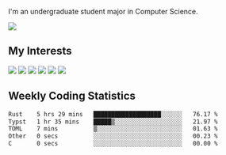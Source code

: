 I'm an undergraduate student major in Computer Science.

![](https://github-readme-stats.vercel.app/api?username=littzhch&theme=radical)

## My Interests

![](https://img.shields.io/badge/Python-3776AB?style=flat&labelColor=FFD43B&logoColor=3776AB&logo=python)
![](https://img.shields.io/badge/C-00599C?style=flat&labelColor=01427d&logoColor=6295cb&logo=c)
![](https://img.shields.io/badge/Rust-ffffff?style=flat&labelColor=ffffff&logoColor=000000&logo=rust)
![](https://img.shields.io/badge/LaTeX-008080?style=flat&labelColor=eeece5&logoColor=008080&logo=latex)
![](https://img.shields.io/badge/OpenGL-5487b2?style=flat&labelColor=ffffff&logoColor=5487b2&logo=opengl)
![](https://img.shields.io/badge/archlinux-1793d1?style=flat&labelColor=333333&logoColor=1793d1&logo=archlinux)

## Weekly Coding Statistics
<!--START_SECTION:waka-->

```txt
Rust    5 hrs 29 mins   ███████████████████░░░░░░   76.17 %
Typst   1 hr 35 mins    █████▒░░░░░░░░░░░░░░░░░░░   21.97 %
TOML    7 mins          ▒░░░░░░░░░░░░░░░░░░░░░░░░   01.63 %
Other   0 secs          ░░░░░░░░░░░░░░░░░░░░░░░░░   00.23 %
C       0 secs          ░░░░░░░░░░░░░░░░░░░░░░░░░   00.00 %
```

<!--END_SECTION:waka-->
